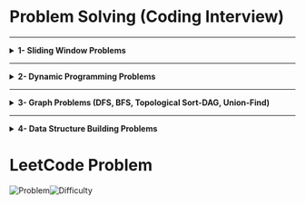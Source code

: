 # Problem Solving (Coding Interview)

---

<details>
<summary><strong>1- Sliding Window Problems</strong></summary>

Sliding window problems involve solving problems by maintaining a "window" of elements within the input (like an array or string) and sliding it over the input to find the solution efficiently.
<p align="center">
  <img src="https://github.com/user-attachments/assets/cef5d7a2-c682-49ee-84b0-4902f45625ba" alt="Sliding Window - Copy" style="width: 60%;">
</p>



### 1.1- Fixed Length Window Problems
Content here.

### 1.2- Minimum Length Window Problems
Content here.

### 1.3- Maximum Length Window Problems
Content here.

</details>


---

<details>
<summary><strong>2- Dynamic Programming Problems</strong></summary>

Dynamic Programming (DP) is a powerful optimization technique used to solve problems by breaking them into smaller overlapping subproblems, storing intermediate results, and reusing them to solve the larger problem efficiently.

### Subcategories of Dynamic Programming Problems:

#### 2.1- Knapsack-Type Problems
Knapsack problems involve selecting items or subsets to optimize a given objective while satisfying certain constraints.

- **2.1.1- 0/1 Knapsack Problems (Subset Selection)**
  In these problems, each item can be included at most once, and the goal is to find a subset of items that satisfies a condition.
  
  Examples:
  - Subset Sum
  - Partition Equal Subset Sum

- **2.1.2- Unbounded Knapsack Problems (0-k Items per Element)**
  Items can be selected multiple times, and the task is to determine the number of times each item is required to satisfy a condition.

  Examples:
  - Coin Change Problem
  - Rod Cutting Problem

#### 2.2- Range-Based Problems
These problems focus on solving tasks based on ranges of elements, often using intervals or windows.

- **2.2.1- Consecutive Ranges**
  Tasks involve checking or optimizing values over consecutive ranges.
  - **Leetcode 139: Word Break Problem** (Medium): Determine if a string can be segmented into valid words from a dictionary.

- **2.2.2- Nested Ranges**
  Problems where ranges overlap or are nested within other ranges.

- **2.2.3- In-Out Ranges**
  These involve solving problems where information flows inward and outward from a range or point.
  - **Leetcode: Longest Palindromic Substring** (Medium): Find the longest palindrome in a given string.

- **2.2.4- Out-In Ranges**
  Problems where information propagates outward first and then inward.
  - **Leetcode: Minimum Number of Operations to Make a Palindrome** (Hard): Compute the minimum changes needed to transform a string into a palindrome.

</details>

---

<details>
<summary><strong>3- Graph Problems (DFS, BFS, Topological Sort-DAG, Union-Find)</strong></summary>

Graph problems involve understanding and solving tasks that can be represented as a network of nodes and edges.

## Algorithms Used in Graph Problems
1. **Depth-First Search (DFS)**: Explores as far as possible along each branch before backtracking. [Explanation Video Link Placeholder]
2. **Breadth-First Search (BFS)**: Explores all neighbors of a node level by level. [Explanation Video Link Placeholder]
3. **Topological Sort (Directed Acyclic Graph - DAG)**: Linear ordering of vertices such that for every directed edge `u -> v`, `u` comes before `v`. [Explanation Video Link Placeholder]
4. **Union-Find (Disjoint Set Union)**: Efficiently tracks connected components and detects cycles in undirected graphs. [Explanation Video Link Placeholder]

### 3.1- Connected Nodes (Pointers) Problems
In these problems, the nodes are connected using explicit pointers. The goal is to explore and clone, connect, or find relationships between the nodes.
- **Leetcode: 133. Clone Graph**: (Medium)

### 3.2- Grid Problems
These problems involve grids, where each cell can be treated as a graph node connected to its neighbors.

| ![Problem](https://github.com/user-attachments/assets/51be5e6c-5b88-4930-8486-de37d008632f) | ![Problem](https://img.shields.io/badge/1020.%20Number%20of%20Enclaves-blue?style=flat-square)![Difficulty](https://img.shields.io/badge/Medium-orange?style=flat-square) | 




#### 3.2.1- Grid Problems

<p align="center">
  <img src="https://github.com/user-attachments/assets/51be5e6c-5b88-4930-8486-de37d008632f" style="width: 50%;">
</p>

- **Leetcode: 79. Word Search**: (Medium)
- **Leetcode: 200. Number of Islands**:  (Medium)

#### 3.2.2- Grid Problems (Simultaneous Start)
- **Leetcode: 286. Walls and Gates**: (Medium)
- **Leetcode: 994. Rotting Oranges**:  (Medium)

#### 3.3- Word Problems (Need to Construct Graph from the Problem Statement)
These problems require constructing a graph from the given data before applying algorithms.

##### Word Problems - BFS
- **Leetcode: 127. Word Ladder**: (Hard)
- 
##### Word Problems - Topological Sort (DAG)
These problems typically involve tasks that depend on one another, making topological sorting essential.
- **Leetcode: 207. Course Schedule**: (Medium)  
- **Leetcode: 269. Alien Dictionary**: (Hard)

</details>



---


<details>
<summary><strong>4- Data Structure Building Problems</strong></summary>

This category of problems requires designing and implementing new data structures to meet specific requirements. These problems often involve combining or modifying basic data structures such as arrays, hash maps, linked lists, heaps, or queues to achieve the desired functionality.

### Characteristics of Data Structure Building Problems:
- Require a clear understanding of the underlying data structures.
- Focus on combining multiple data structures to optimize performance (e.g., O(1) operations for specific tasks).
- Test problem-solving and design skills to handle edge cases and constraints effectively.

### Example Problems:
- **Leetcode 146: LRU Cache** (Medium):  
</details>

# LeetCode Problem

![Problem](https://img.shields.io/badge/1020.%20Number%20of%20Enclaves-blue?style=flat-square)![Difficulty](https://img.shields.io/badge/Medium-orange?style=flat-square)
